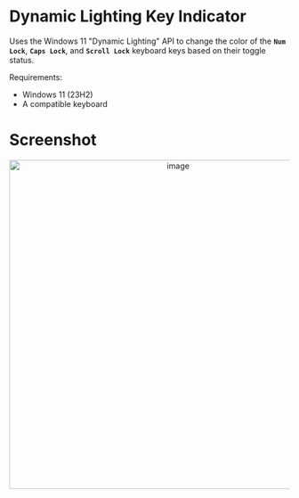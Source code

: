 # Dynamic Lighting Key Indicator

Uses the Windows 11 "Dynamic Lighting" API to change the color of the **`Num Lock`**, **`Caps Lock`**, and **`Scroll Lock`** keyboard keys based on their toggle status.

Requirements:
- Windows 11 (23H2)
- A compatible keyboard

# Screenshot

<p align="center">
<img width="591" alt="image" src="https://github.com/user-attachments/assets/0260ea7c-9a71-47ca-b2a8-2238e8884870" />
</p>
